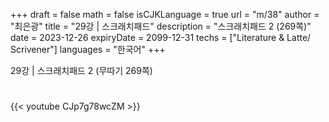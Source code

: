 +++
draft = false
math = false
isCJKLanguage = true
url = "m/38"
author = "최은광"
title = "29강 | 스크래치패드"
description = "스크래치패드 2 (269쪽)"
date = 2023-12-26
expiryDate = 2099-12-31
techs = ["Literature & Latte/ Scrivener"]
languages = "한국어"
+++

29강 | 스크래치패드 2 (무따기 269쪽)

<!--more--> 

#

{{< youtube CJp7g78wcZM >}}

#